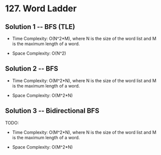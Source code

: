 # 127. Word Ladder

## Solution 1 -- BFS (TLE)

* Time Complexity: O(N^2*M), where N is the size of the word list and M is the maximum length of a word.

* Space Complexity: O(N^2)

## Solution 2 -- BFS

* Time Complexity: O(M^2*N), where N is the size of the word list and M is the maximum length of a word.

* Space Complexity: O(M^2*N)

## Solution 3 -- Bidirectional BFS

TODO:

* Time Complexity: O(M^2*N), where N is the size of the word list and M is the maximum length of a word.

* Space Complexity: O(M^2*N)
